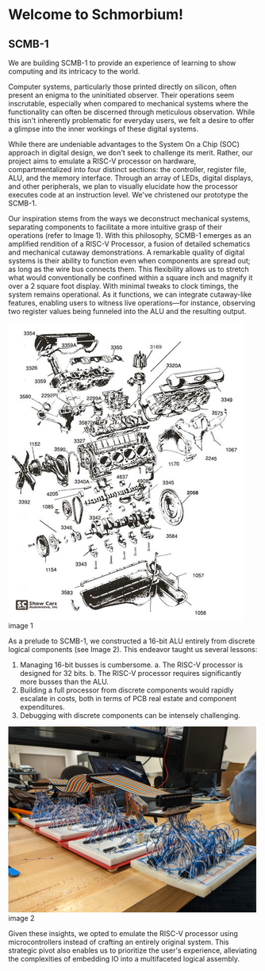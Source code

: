 # Welcome to Schmorbium!

## SCMB-1
We are building SCMB-1 to provide an experience of learning to show computing and its intricacy to the world.

Computer systems, particularly those printed directly on silicon, often present an enigma to the uninitiated observer. Their operations seem inscrutable, especially when compared to mechanical systems where the functionality can often be discerned through meticulous observation. While this isn't inherently problematic for everyday users, we felt a desire to offer a glimpse into the inner workings of these digital systems.

While there are undeniable advantages to the System On a Chip (SOC) approach in digital design, we don't seek to challenge its merit. Rather, our project aims to emulate a RISC-V processor on hardware, compartmentalized into four distinct sections: the controller, register file, ALU, and the memory interface. Through an array of LEDs, digital displays, and other peripherals, we plan to visually elucidate how the processor executes code at an instruction level. We've christened our prototype the SCMB-1.

Our inspiration stems from the ways we deconstruct mechanical systems, separating components to facilitate a more intuitive grasp of their operations (refer to Image 1). With this philosophy, SCMB-1 emerges as an amplified rendition of a RISC-V Processor, a fusion of detailed schematics and mechanical cutaway demonstrations. A remarkable quality of digital systems is their ability to function even when components are spread out; as long as the wire bus connects them. This flexibility allows us to stretch what would conventionally be confined within a square inch and magnify it over a 2 square foot display. With minimal tweaks to clock timings, the system remains operational. As it functions, we can integrate cutaway-like features, enabling users to witness live operations—for instance, observing two register values being funneled into the ALU and the resulting output.

![Engine](images/engine.jfif)
image 1

As a prelude to SCMB-1, we constructed a 16-bit ALU entirely from discrete logical components (see Image 2). This endeavor taught us several lessons:

1. Managing 16-bit busses is cumbersome.
    a. The RISC-V processor is designed for 32 bits.
    b. The RISC-V processor requires significantly more busses than the ALU.
2. Building a full processor from discrete components would rapidly escalate in costs, both in terms of PCB real estate and component expenditures.
3. Debugging with discrete components can be intensely challenging.

<img src="images/prototype3.jpg" alt="16b-ALU" width="500"/>
<!-- ![16b-ALU](images/prototype3.jpg) -->
image 2

Given these insights, we opted to emulate the RISC-V processor using microcontrollers instead of crafting an entirely original system. This strategic pivot also enables us to prioritize the user's experience, alleviating the complexities of embedding IO into a multifaceted logical assembly.
